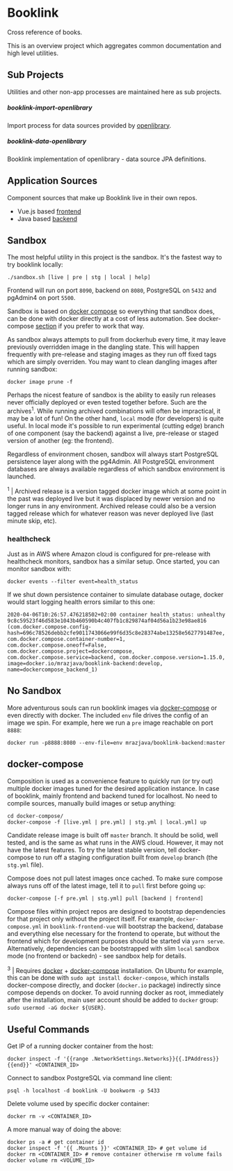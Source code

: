# Booklink
Cross reference of books.

This is an overview project which aggregates common documentation and high level utilities.

## Sub Projects
Utilities and other non-app processes are maintained here as sub projects.

##### booklink-import-openlibrary
Import process for data sources provided by [openlibrary](http://openlibrary.org).

##### booklink-data-openlibrary
Booklink implementation of openlibrary - data source JPA definitions.

## Application Sources
Component sources that make up Booklink live in their own repos.
* Vue.js based [frontend](https://github.com/mrazjava/booklink-frontend-vue)
* Java based [backend](https://github.com/mrazjava/booklink-backend)

## Sandbox
The most helpful utility in this project is the sandbox. It's the fastest way to try booklink locally:
```
./sandbox.sh [live | pre | stg | local | help]
```
Frontend will run on port `8090`, backend on `8080`, PostgreSQL on `5432` and pgAdmin4 on port `5500`.

Sandbox is based on [docker compose](https://docs.docker.com/compose/) so everything that sandbox does, can be done 
with docker directly at a cost of less automation. See docker-compose [section](https://github.com/mrazjava/booklink#docker-compose3) if you 
prefer to work that way.

As sandbox always attempts to pull from dockerhub every time, it may leave previously overridden image in the dangling 
state. This will happen frequently with pre-release and staging images as they run off fixed tags which are simply 
overriden. You may want to clean dangling images after running sandbox:
```
docker image prune -f
```
Perhaps the nicest feature of sandbox is the ability to easily run releases never officially deployed or even tested together before. Such are the archives<sup>1</sup>. While running archived combinations will often be impractical, it may be a lot of fun! On the other hand, `local` mode (for developers) is quite useful. In local mode it's possible to run experimental (cutting edge) branch of one component (say the backend) against a live, pre-release or staged version of another (eg: the frontend). 

Regardless of environment chosen, sandbox will always start PostgreSQL persistence layer along with the pg4Admin. All PostgreSQL environment databases are always available regardless of which sandbox environment is launched.

<sup>1</sup> | Archived release is a version tagged docker image which at some point in the past was deployed live but it was displaced by newer version and no longer runs in any environment. Archived release could also be a version tagged release which for whatever reason was never deployed live (last minute skip, etc).

### healthcheck
Just as in AWS where Amazon cloud is configured for pre-release with healthcheck monitors, sandbox has a similar 
setup. Once started, you can monitor sandbox with:
```
docker events --filter event=health_status
```
If we shut down persistence container to simulate database outage, docker would start logging health errors similar 
to this one:
```
2020-04-06T10:26:57.476218502+02:00 container health_status: unhealthy 9c8c59523f46d583e1043b460590b4c407fb1c829874af04d56a1b23e98ae816 (com.docker.compose.config-hash=696c78526debb2cfe9011743066e99f6d35c8e28374abe13258e5627791487ee, com.docker.compose.container-number=1, com.docker.compose.oneoff=False, com.docker.compose.project=dockercompose, com.docker.compose.service=backend, com.docker.compose.version=1.15.0, image=docker.io/mrazjava/booklink-backend:develop, name=dockercompose_backend_1)
```

## No Sandbox
More adventurous souls can run booklink images via [docker-compose](https://github.com/mrazjava/booklink#docker-compose) 
or even directly with docker. The included `env` file drives the config of an image we spin. For example, here we run a 
`pre` image reachable on port `8888`:
```
docker run -p8888:8080 --env-file=env mrazjava/booklink-backend:master
```

## docker-compose
Composition is used as a convenience feature to quickly run (or try out) multiple docker images tuned for the desired 
application instance. In case of booklink, mainly frontend and backend tuned for localhost. No need to compile sources, 
manually build images or setup anything:
```
cd docker-compose/
docker-compose -f [live.yml | pre.yml] | stg.yml | local.yml] up
```
Candidate release image is built off `master` branch. It should be solid, well tested, and is the same as what runs in the 
AWS cloud. However, it may not have the latest features. To try the latest stable version, tell docker-compose to run off a 
staging configuration built from `develop` branch (the `stg.yml` file).

Compose does not pull latest images once cached. To make sure compose always runs off of the latest image, tell it to 
`pull` first before going `up`:
```
docker-compose [-f pre.yml | stg.yml] pull [backend | frontend]
```

Compose files within project repos are designed to bootstrap dependencies for that project only without the project 
itself. For example, `docker-compose.yml` in `booklink-frontend-vue` will bootstrap the backend, database and 
everything else necessary for the frontend to operate, but without the frontend which for development purposes should 
be started via `yarn serve`. Alternatively, dependencies can be bootstrapped with slim `local` sandbox mode (no frontend 
or backedn) - see sandbox help for details.

<sup>3</sup> | Requires [docker](https://docs.docker.com/install/) + [docker-compose](https://docs.docker.com/compose/install/) 
installation. On Ubuntu for example, this can be done with `sudo apt install docker-compose`, which installs 
docker-compose directly, and docker (`docker.io` package) indirectly since compose depends on docker. To avoid running 
docker as root, immediately after the installation, main user account should be added to `docker` group: 
`sudo usermod -aG docker ${USER}`.

## Useful Commands
Get IP of a running docker container from the host:
```
docker inspect -f '{{range .NetworkSettings.Networks}}{{.IPAddress}}{{end}}' <CONTAINER_ID>
```
Connect to sandbox PostgreSQL via command line client:
```
psql -h localhost -d booklink -U bookworm -p 5433
```
Delete volume used by specific docker container:
```
docker rm -v <CONTAINER_ID>
```
A more manual way of doing the above:
```
docker ps -a # get container id
docker inspect -f '{{ .Mounts }}' <CONTAINER_ID> # get volume id
docker rm <CONTAINER_ID> # remove container otherwise rm volume fails
docker volume rm <VOLUME_ID>
```

